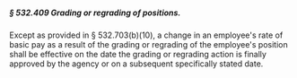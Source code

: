 ##### § 532.409 Grading or regrading of positions. #####

Except as provided in § 532.703(b)(10), a change in an employee's rate of basic pay as a result of the grading or regrading of the employee's position shall be effective on the date the grading or regrading action is finally approved by the agency or on a subsequent specifically stated date.